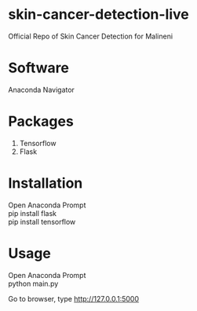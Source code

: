# skin-cancer-detection-live
Official Repo of Skin Cancer Detection for Malineni

# Software
Anaconda Navigator

# Packages
1. Tensorflow
2. Flask

# Installation
Open Anaconda Prompt <br/>
pip install flask <br/>
pip install tensorflow <br/>

# Usage
Open Anaconda Prompt <br/>
python main.py <br/>

Go to browser, type http://127.0.0.1:5000

